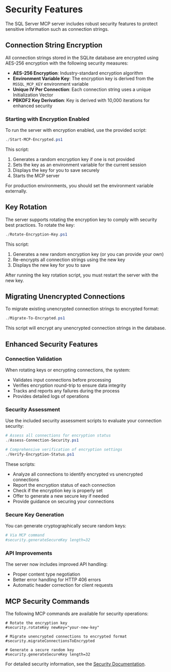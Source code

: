# Security Features

The SQL Server MCP server includes robust security features to protect sensitive information such as connection strings.

## Connection String Encryption

All connection strings stored in the SQLite database are encrypted using AES-256 encryption with the following security measures:

- **AES-256 Encryption**: Industry-standard encryption algorithm
- **Environment Variable Key**: The encryption key is derived from the `MSSQL_MCP_KEY` environment variable
- **Unique IV Per Connection**: Each connection string uses a unique Initialization Vector
- **PBKDF2 Key Derivation**: Key is derived with 10,000 iterations for enhanced security

### Starting with Encryption Enabled

To run the server with encryption enabled, use the provided script:

```powershell
./Start-MCP-Encrypted.ps1
```

This script:

1. Generates a random encryption key if one is not provided
2. Sets the key as an environment variable for the current session
3. Displays the key for you to save securely
4. Starts the MCP server

For production environments, you should set the environment variable externally.

## Key Rotation

The server supports rotating the encryption key to comply with security best practices. To rotate the key:

```powershell
./Rotate-Encryption-Key.ps1
```

This script:

1. Generates a new random encryption key (or you can provide your own)
2. Re-encrypts all connection strings using the new key
3. Displays the new key for you to save

After running the key rotation script, you must restart the server with the new key.

## Migrating Unencrypted Connections

To migrate existing unencrypted connection strings to encrypted format:

```powershell
./Migrate-To-Encrypted.ps1
```

This script will encrypt any unencrypted connection strings in the database.

## Enhanced Security Features

### Connection Validation

When rotating keys or encrypting connections, the system:

- Validates input connections before processing
- Verifies encryption round-trip to ensure data integrity
- Tracks and reports any failures during the process
- Provides detailed logs of operations

### Security Assessment

Use the included security assessment scripts to evaluate your connection security:

```powershell
# Assess all connections for encryption status
./Assess-Connection-Security.ps1

# Comprehensive verification of encryption settings
./Verify-Encryption-Status.ps1
```

These scripts:

- Analyze all connections to identify encrypted vs unencrypted connections
- Report the encryption status of each connection
- Check if the encryption key is properly set
- Offer to generate a new secure key if needed
- Provide guidance on securing your connections

### Secure Key Generation

You can generate cryptographically secure random keys:

```powershell
# Via MCP command
#security.generateSecureKey length=32
```

### API Improvements

The server now includes improved API handling:

- Proper content type negotiation
- Better error handling for HTTP 406 errors
- Automatic header correction for client requests

## MCP Security Commands

The following MCP commands are available for security operations:

```
# Rotate the encryption key
#security.rotateKey newKey="your-new-key"

# Migrate unencrypted connections to encrypted format
#security.migrateConnectionsToEncrypted

# Generate a secure random key
#security.generateSecureKey length=32
```

For detailed security information, see the [Security Documentation](./Security.md).
